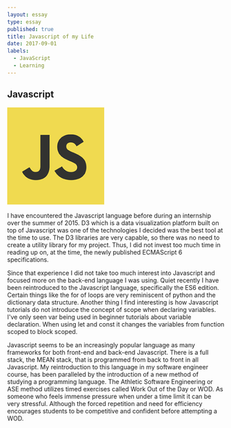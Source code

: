 ```yaml
---
layout: essay
type: essay
published: true
title: Javascript of my Life
date: 2017-09-01
labels:
  - JavaScript
  - Learning
---
```



## Javascript

<img class="ui tiny left floated rounded image" src="../images/jascript.png">

I have encountered the Javascript language before during an internship over the summer of 2015. D3 which is a data visualization platform built on top of Javascript was one of the technologies I decided was the best tool at the time to use. The D3 libraries are very capable, so there was no need to create a utility library for my project. Thus, I did not invest too much time in reading up on, at the time, the newly published ECMAScript 6 specifications.


Since that experience I did not take too much interest into Javascript and focused more on the back-end language I was using. Quiet recently I have been reintroduced to the Javascript language, specifically the ES6 edition. Certain things like the for of loops are very reminiscent of python and the dictionary data structure. Another thing I find interesting is how Javascript tutorials do not introduce the concept of scope when declaring variables. I've only seen var being used in beginner tutorials about variable declaration. When using let and const it changes the variables from function scoped to block scoped.


Javascript seems to be an increasingly popular language as many frameworks for both front-end and back-end Javascript. There is a full stack, the MEAN stack, that is programmed from back to front in all Javascript. My reintroduction to this language in my software engineer course, has been paralleled by the introduction of a new method of studying a programming language. The Athletic Software Engineering or ASE method utilizes timed exercises called Work Out of the Day or WOD. As someone who feels immense pressure when under a time limit it can be very stressful. Although the forced repetition and need for efficiency encourages students to be competitive and confident before attempting a WOD.
